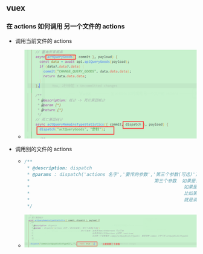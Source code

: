 <!--
 * @Author: Tom
 * @LastEditors: Tom
 * @Date: 2022-09-07 18:03:03
 * @LastEditTime: 2022-09-07 18:12:53
 * @Email: Tom
 * @FilePath: \problem\docs\md\vue\vue2\vue2.md
 * @Environment: Win 10
 * @Description:
-->

## vuex

### 在 actions 如何调用 另一个文件的 actions

- 调用当前文件的 actions

  - ![image-20220907180949376](../../../assets/vue/vue2/image-20220907180949376.png)

- 调用别的文件的 actions

  - ```js
    /**
     * @description: dispatch
     * @params : dispatch('actions 名字','要传的参数','第三个参数(可选)')
     *                                              第三个参数  如果是当前文件的actions 可以不填
     *                                                         如果是别的文件的actions 必须写 {root:true}
     *                                                         比如第一个参数里的 common/actQueyBisdictTypeAll
     *                                                         就是调用 common 文件下的 actQueyBisdictTypeAll
     */
    ```

  - ![image-20220907181032255](../../../assets/vue/vue2/image-20220907181032255.png)
